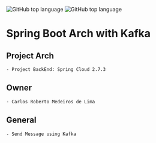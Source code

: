 ![GitHub top language](https://img.shields.io/badge/SPRING%20BOOT-2.7.0-brightgreen)
![GitHub top language](https://img.shields.io/badge/APP%20RELEASE-1.0.0-blue)
# Spring Boot Arch with Kafka

## Project Arch
	- Project BackEnd: Spring Cloud 2.7.3
	
## Owner
	- Carlos Roberto Medeiros de Lima
	
## General
	- Send Message using Kafka


